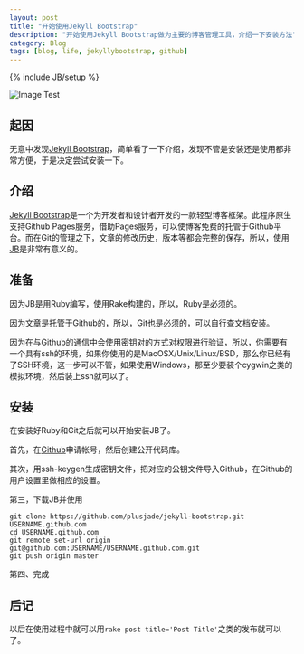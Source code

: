```yaml
---
layout: post
title: "开始使用Jekyll Bootstrap"
description: "开始使用Jekyll Bootstrap做为主要的博客管理工具，介绍一下安装方法"
category: Blog
tags: [blog, life, jekyllybootstrap, github]
---
```

{% include JB/setup %}

![Image Test](http://mouapp.com/images/Mou_512.png)

## 起因

无意中发现[Jekyll Bootstrap](http://jekyllbootstrap.com/)，简单看了一下介绍，发现不管是安装还是使用都非常方便，于是决定尝试安装一下。

## 介绍

[Jekyll Bootstrap](http://jekyllbootstrap.com/)是一个为开发者和设计者开发的一款轻型博客框架。此程序原生支持Github Pages服务，借助Pages服务，可以使博客免费的托管于Github平台。而在Git的管理之下，文章的修改历史，版本等都会完整的保存，所以，使用[JB][JB]是非常有意义的。

## 准备

因为JB是用Ruby编写，使用Rake构建的，所以，Ruby是必须的。

因为文章是托管于Github的，所以，Git也是必须的，可以自行查文档安装。

因为在与Github的通信中会使用密钥对的方式对权限进行验证，所以，你需要有一个具有ssh的环境，如果你使用的是MacOSX/Unix/Linux/BSD，那么你已经有了SSH环境，这一步可以不管，如果使用Windows，那至少要装个cygwin之类的模拟环境，然后装上ssh就可以了。

## 安装
    
在安装好Ruby和Git之后就可以开始安装JB了。

首先，在[Github](http://www.github.com)申请帐号，然后创建公开代码库。

其次，用ssh-keygen生成密钥文件，把对应的公钥文件导入Github，在Github的用户设置里做相应的设置。

第三，下载JB并使用

    git clone https://github.com/plusjade/jekyll-bootstrap.git USERNAME.github.com
    cd USERNAME.github.com
    git remote set-url origin git@github.com:USERNAME/USERNAME.github.com.git
    git push origin master

第四、完成

## 后记

以后在使用过程中就可以用`rake post title='Post Title'`之类的发布就可以了。

[JB]: http://jekyllbootstrap.com/ "Jekyll Bootstrap"
